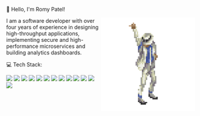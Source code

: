 <p align="left">👋 Hello, I'm Romy Patel!</p>
<img align="right" width="250" src="https://github.com/RomyPatel/RomyPatel/blob/main/profile_.gif">
<p align="left">I am a software developer with over four years of experience in designing high-throughput applications, implementing secure and high-performance microservices and building analytics dashboards. </p>
<p align="left"> 💻 Tech Stack: </p>
<p align="left">
<img src="https://img.shields.io/badge/java-%23ED8B00.svg?style=flat&logo=java&logoColor=white" />
<img src="https://img.shields.io/badge/python-3670A0?style=flat&logo=python&logoColor=ffdd54" />
<img src="https://img.shields.io/badge/JavaScript-F7DF1E?style=flat&logo=javascript&logoColor=black" /> 
<img src="https://img.shields.io/badge/css3-%231572B6.svg?style=flat&logo=css3&logoColor=white" />
<img src="https://img.shields.io/badge/html5-%23E34F26.svg?style=flat&logo=html5&logoColor=white" />
<img src="https://img.shields.io/badge/AWS-%23FF9900.svg?style=flat&logo=amazon-aws&logoColor=white" />
<img src="https://img.shields.io/badge/node.js-6DA55F?style=flat&logo=node.js&logoColor=white"/>
<img src="https://img.shields.io/badge/react-%2320232a.svg?style=flat&logo=react&logoColor=%2361DAFB"/>
<img src="https://img.shields.io/badge/spring-%236DB33F.svg?style=flat&logo=spring&logoColor=white"/>
<img src="https://img.shields.io/badge/sqlite-%2307405e.svg?style=flat&logo=sqlite&logoColor=white"/>
<img src="https://img.shields.io/badge/MongoDB-%234ea94b.svg?style=flat&logo=mongodb&logoColor=white" />
<img src="https://img.shields.io/badge/mysql-%2300f.svg?style=flat&logo=mysql&logoColor=white" />
<img src="https://img.shields.io/badge/PostgreSQL-316192?style=flat&logo=postgresql&logoColor=color" />
</p>
<p align="left>Besides tech my interest lies in [solving Advanced Mathematical problems](https://github.com/RomyPatel/cool-math-stuff) and visual art.</p>
